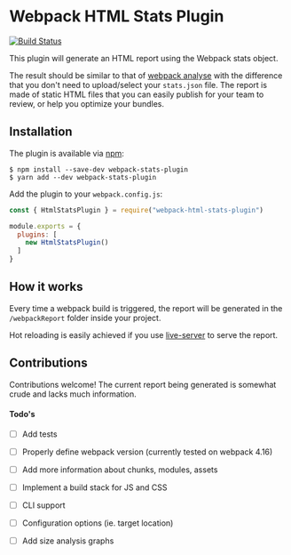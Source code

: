 Webpack HTML Stats Plugin
==========================

[![Build Status](https://travis-ci.org/webberig/webpack-html-stats-plugin.svg?branch=master)](https://travis-ci.org/webberig/webpack-html-stats-plugin)

This plugin will generate an HTML report using the Webpack stats object.

The result should be similar to that of [webpack analyse](http://webpack.github.io/analyse/)
with the difference that you don't need to upload/select your `stats.json` 
file. The report is made of static HTML files that you can easily publish for your team
to review, or help you optimize your bundles.


## Installation

The plugin is available via [npm](https://www.npmjs.com/package/webpack-html-stats-plugin):

```
$ npm install --save-dev webpack-stats-plugin
$ yarn add --dev webpack-stats-plugin
```

Add the plugin to your `webpack.config.js`:

```js
const { HtmlStatsPlugin } = require("webpack-html-stats-plugin")

module.exports = {
  plugins: [
    new HtmlStatsPlugin()
  ]
}
```

## How it works

Every time a webpack build is triggered, the report will be generated in 
the `/webpackReport` folder inside your project.

Hot reloading is easily achieved if you use [live-server](http://tapiov.net/live-server/)
to serve the report.


## Contributions

Contributions welcome! The current report being generated is somewhat crude
and lacks much information.

#### Todo's

- [ ] Add tests
- [ ] Properly define webpack version (currently tested on webpack 4.16)
- [ ] Add more information about chunks, modules, assets
- [ ] Implement a build stack for JS and CSS
- [ ] CLI support
- [ ] Configuration options (ie. target location)
- [ ] Add size analysis graphs



